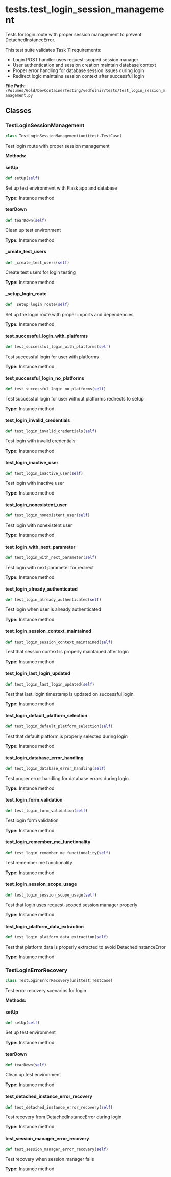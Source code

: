 # tests.test_login_session_management

Tests for login route with proper session management to prevent DetachedInstanceError.

This test suite validates Task 11 requirements:
- Login POST handler uses request-scoped session manager
- User authentication and session creation maintain database context
- Proper error handling for database session issues during login
- Redirect logic maintains session context after successful login

**File Path:** `/Volumes/Gold/DevContainerTesting/vedfolnir/tests/test_login_session_management.py`

## Classes

### TestLoginSessionManagement

```python
class TestLoginSessionManagement(unittest.TestCase)
```

Test login route with proper session management

**Methods:**

#### setUp

```python
def setUp(self)
```

Set up test environment with Flask app and database

**Type:** Instance method

#### tearDown

```python
def tearDown(self)
```

Clean up test environment

**Type:** Instance method

#### _create_test_users

```python
def _create_test_users(self)
```

Create test users for login testing

**Type:** Instance method

#### _setup_login_route

```python
def _setup_login_route(self)
```

Set up the login route with proper imports and dependencies

**Type:** Instance method

#### test_successful_login_with_platforms

```python
def test_successful_login_with_platforms(self)
```

Test successful login for user with platforms

**Type:** Instance method

#### test_successful_login_no_platforms

```python
def test_successful_login_no_platforms(self)
```

Test successful login for user without platforms redirects to setup

**Type:** Instance method

#### test_login_invalid_credentials

```python
def test_login_invalid_credentials(self)
```

Test login with invalid credentials

**Type:** Instance method

#### test_login_inactive_user

```python
def test_login_inactive_user(self)
```

Test login with inactive user

**Type:** Instance method

#### test_login_nonexistent_user

```python
def test_login_nonexistent_user(self)
```

Test login with nonexistent user

**Type:** Instance method

#### test_login_with_next_parameter

```python
def test_login_with_next_parameter(self)
```

Test login with next parameter for redirect

**Type:** Instance method

#### test_login_already_authenticated

```python
def test_login_already_authenticated(self)
```

Test login when user is already authenticated

**Type:** Instance method

#### test_login_session_context_maintained

```python
def test_login_session_context_maintained(self)
```

Test that session context is properly maintained after login

**Type:** Instance method

#### test_login_last_login_updated

```python
def test_login_last_login_updated(self)
```

Test that last_login timestamp is updated on successful login

**Type:** Instance method

#### test_login_default_platform_selection

```python
def test_login_default_platform_selection(self)
```

Test that default platform is properly selected during login

**Type:** Instance method

#### test_login_database_error_handling

```python
def test_login_database_error_handling(self)
```

Test proper error handling for database errors during login

**Type:** Instance method

#### test_login_form_validation

```python
def test_login_form_validation(self)
```

Test login form validation

**Type:** Instance method

#### test_login_remember_me_functionality

```python
def test_login_remember_me_functionality(self)
```

Test remember me functionality

**Type:** Instance method

#### test_login_session_scope_usage

```python
def test_login_session_scope_usage(self)
```

Test that login uses request-scoped session manager properly

**Type:** Instance method

#### test_login_platform_data_extraction

```python
def test_login_platform_data_extraction(self)
```

Test that platform data is properly extracted to avoid DetachedInstanceError

**Type:** Instance method

### TestLoginErrorRecovery

```python
class TestLoginErrorRecovery(unittest.TestCase)
```

Test error recovery scenarios for login

**Methods:**

#### setUp

```python
def setUp(self)
```

Set up test environment

**Type:** Instance method

#### tearDown

```python
def tearDown(self)
```

Clean up test environment

**Type:** Instance method

#### test_detached_instance_error_recovery

```python
def test_detached_instance_error_recovery(self)
```

Test recovery from DetachedInstanceError during login

**Type:** Instance method

#### test_session_manager_error_recovery

```python
def test_session_manager_error_recovery(self)
```

Test recovery when session manager fails

**Type:** Instance method

